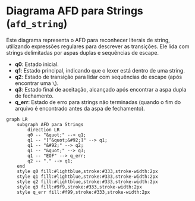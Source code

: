 # Diagrama AFD para Strings (`afd_string`)

Este diagrama representa o AFD para reconhecer literais de string, utilizando expressões regulares para descrever as transições. Ele lida com strings delimitadas por aspas duplas e sequências de escape.

-   **q0**: Estado inicial.
-   **q1**: Estado principal, indicando que o lexer está dentro de uma string.
-   **q2**: Estado de transição para lidar com sequências de escape (após encontrar uma `\`).
-   **q3**: Estado final de aceitação, alcançado após encontrar a aspa dupla de fechamento.
-   **q_err**: Estado de erro para strings não terminadas (quando o fim do arquivo é encontrado antes da aspa de fechamento).

```mermaid
graph LR
    subgraph AFD para Strings
        direction LR
        q0 -- "&quot;" --> q1;
        q1 -- "[^&quot;&#92;]" --> q1;
        q1 -- "&#92;" --> q2;
        q1 -- "&quot;" --> q3;
        q1 -- "EOF" --> q_err;
        q2 -- "." --> q1;
    end
    style q0 fill:#lightblue,stroke:#333,stroke-width:2px
    style q1 fill:#lightblue,stroke:#333,stroke-width:2px
    style q2 fill:#lightblue,stroke:#333,stroke-width:2px
    style q3 fill:#9f9,stroke:#333,stroke-width:2px
    style q_err fill:#f99,stroke:#333,stroke-width:2px
```
